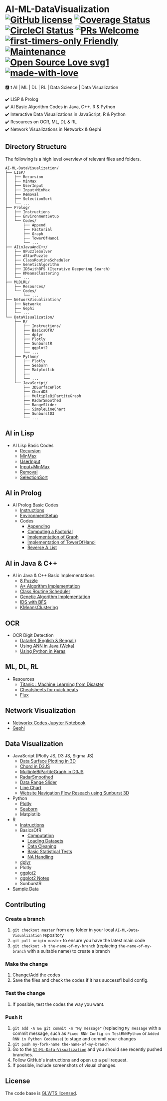 # AI-ML-DataVisualization [![GitHub license](https://img.shields.io/badge/license-GLWTPL-blue.svg)](https://github.com/me-shaon/GLWTPL/blob/master/NSFW_LICENSE) [![Coverage Status](https://img.shields.io/badge/coverage-90%25-yellow.svg)]() [![CircleCI Status](https://circleci.com/gh/facebook/react.svg?style=shield&circle-token=:circle-token)](https://circleci.com/) [![PRs Welcome](https://img.shields.io/badge/PRs-welcome-brightgreen.svg)]() [![first-timers-only Friendly](https://img.shields.io/badge/first--timers--only-friendly-blue.svg)](http://www.firsttimersonly.com/) [![Maintenance](https://img.shields.io/badge/Maintained%3F-yes-green.svg)](https://github.com/SaadAAkash/Web-Development/graphs/commit-activity) [![Open Source Love svg1](https://badges.frapsoft.com/os/v1/open-source.svg?v=103)](https://github.com/ellerbrock/open-source-badges/) [![made-with-love](https://img.shields.io/badge/Made%20with-Love-1f425f.svg)](https://saadaakash.bitbucket.io/)
:a: :heavy_exclamation_mark:  AI | ML | DL | RL | Data Science | Data Visualization  

:heavy_check_mark: LISP & Prolog  
:heavy_check_mark: AI Basic Algorithm Codes in Java, C++. R & Python  
:heavy_check_mark: Interactive Data Visualizations in JavaScript, R & Python  
:heavy_check_mark: Resources on OCR, ML, DL & RL  
:heavy_check_mark: Network Visualizations in Networkx & Gephi  

## Directory Structure

The following is a high level overview of relevant files and folders.

```
AI-ML-DataVisualization/
├── LISP/
│   ├── Recursion
│   ├── MinMax
│   ├── UserInput
│   ├── Input+MinMax  
│   ├── Removal
│   ├── SelectionSort
│   └── ...
├── Prolog/
│   ├── Instructions
│   ├── EnvironmentSetup
│   └── Codes/      
│       ├── Append
│       ├── Factorial
│       ├── Graph
│       ├── TowerOfHanoi
│       └── ...
├── AIinJavaAndC++/
│   ├── 8PuzzleSolver
│   ├── AStarPuzzle
│   ├── ClassRoutineScheduler
│   ├── GeneticAlgorithm  
│   ├── IDSwithBFS (Iterative Deepening Search)
│   ├── KMeansClustering
│   └── ...
├── MLDLRL/
│   ├── Resources/  
│   └── Codes/
│   	└── ...
├── NetworkVisualization/
│   ├── Networkx  
│   ├── Gephi
│   └── ...
└── DataVisualization/    
    ├── R/
    │   ├── Instructions/ 
    │   ├── BasicsOfR/    
    │   ├── dplyr    
    │   ├── Plotly
    │   ├── SunburstR
    │   ├── ggplot2
    │   └── ...    
    ├── Python/
    │   ├── Plotly
    │   ├── Seaborn
    │   ├── Matplotlib
    │   ├── 
    │   └── ... 
    └── JavaScript/
        ├── 3DSurfacePlot
        ├── ChordD3
        ├── MultipleBiPartiteGraph
        ├── RadarSmoothed
        ├── RangeSlider
        ├── SimpleLineChart
        ├── SunburstD3
        └── ...

```

## AI in Lisp

* AI Lisp Basic Codes
  * [Recursion](https://github.com/SaadAAkash/AI-ML-DataVisualization/blob/master/AIinLISP/prob_a_recursion.lisp)
  * [MinMax](https://github.com/SaadAAkash/AI-ML-DataVisualization/blob/master/AIinLISP/prob_b_minmax.lisp)
  * [UserInput](https://github.com/SaadAAkash/AI-ML-DataVisualization/blob/master/AIinLISP/prob_c_userinput.lisp)
  * [Input+MinMax](https://github.com/SaadAAkash/AI-ML-DataVisualization/blob/master/AIinLISP/prob_d_input_minmax.lisp)
  * [Removal](https://github.com/SaadAAkash/AI-ML-DataVisualization/blob/master/AIinLISP/prob_e_removal.lisp)
  * [SelectionSort](https://github.com/SaadAAkash/AI-ML-DataVisualization/blob/master/AIinLISP/prob_f_selectionsort.lisp)

## AI in Prolog

* AI Prolog Basic Codes
  * [Instructions](https://github.com/SaadAAkash/AI-ML-DataVisualization/blob/aiprolog/AIinProlog/Instructions)
  * [EnvironmentSetup](https://github.com/SaadAAkash/AI-ML-DataVisualization/blob/aiprolog/AIinProlog/EnvironmentSetup.pdf)
  * Codes
	  * [Appending](https://github.com/SaadAAkash/AI-ML-DataVisualization/blob/aiprolog/AIinProlog/Codes/append.pl)
	  * [Computing a Factorial](https://github.com/SaadAAkash/AI-ML-DataVisualization/blob/aiprolog/AIinProlog/Codes/fact.pl)
	  * [Implementation of Graph](https://github.com/SaadAAkash/AI-ML-DataVisualization/blob/aiprolog/AIinProlog/Codes/graph.pl)
	  * [Implementation of TowerOfHanoi](https://github.com/SaadAAkash/AI-ML-DataVisualization/blob/aiprolog/AIinProlog/Codes/towerofhanoi.pl)
	  * [Reverse A List](https://github.com/SaadAAkash/AI-ML-DataVisualization/blob/aiprolog/AIinProlog/Codes/listreverse.pl)

## AI in Java & C++

* AI in Java & C++ Basic Implementations
  * [8 Puzzle](https://github.com/SaadAAkash/AICodes/tree/master/8-puzzle-solver)
  * [A* Algorithm Implementation](https://github.com/SaadAAkash/AICodes/tree/master/AStarPuzzle)
  * [Class Routine Scheduler](https://github.com/SaadAAkash/AICodes/tree/master/ClassRoutineScheduler)
  * [Genetic Algorithm Implementation](https://github.com/SaadAAkash/AICodes/tree/master/GeneticAlgo)
  * [IDS with BFS](https://github.com/SaadAAkash/AICodes/tree/master/IDSwithBFS)
  * [KMeansClustering](https://github.com/SaadAAkash/AICodes/tree/master/KMeansClusteringLab)

## OCR

* OCR Digit Detection
  * [DataSet (English & Bengali)](https://github.com/SaadAAkash/AICodes/tree/master/OCR%20Bang%20Eng%20Numbers%20DATASET)
  * [Using ANN in Java (Weka)](https://github.com/SaadAAkash/AICodes/tree/master/OCR%20Java%20Weka%20ANN%20(BangEng%20Num%20Detect))
  * [Using Python in Keras](https://github.com/SaadAAkash/AICodes/tree/master/OCR%20Python%20(Bang%20Eng%20Number%20Detection))

## ML, DL, RL

* Resources
  * [Titanic : Machine Learning from Disaster](https://github.com/iphton/Kaggle-Competition/tree/gh-pages/Titanic%20Competition)
  * [Cheatsheets for quick beats](https://github.com/kailashahirwar/cheatsheets-ai)
  * [Flux](http://fluxml.ai/)

## Network Visualization

* [Networkx Codes Jupyter Notebook](https://github.com/SaadAAkash/AI-ML-DataVisualization/blob/master/NetworkVisualization/networkx/tutorial.ipynb)
* [Gephi](https://github.com/gephi/gephi)

## Data Visualization

* JavaScript (Plotly JS, D3 JS, Sigma JS)
  * [Data Surface Plotting in 3D](https://github.com/SaadAAkash/AI-ML-DataVisualization/tree/master/DataVisualization/JavaScript/3DSurfacePlot)
  * [Chord in D3JS](https://github.com/SaadAAkash/AI-ML-DataVisualization/tree/master/DataVisualization/JavaScript/ChordD3)
  * [MultipleBiPartiteGraph in D3JS](https://github.com/SaadAAkash/AI-ML-DataVisualization/tree/master/DataVisualization/JavaScript/MultipleBiPartiteGraph)
  * [RadarSmoothed](https://github.com/SaadAAkash/AI-ML-DataVisualization/tree/master/DataVisualization/JavaScript/RadarSmoothed)
  * [Data Range Slider](https://github.com/SaadAAkash/AI-ML-DataVisualization/tree/master/DataVisualization/RangeSlider)
  * [Line Chart](https://github.com/SaadAAkash/AI-ML-DataVisualization/tree/master/DataVisualization/SimpleLineChart)
  * [Website Navigation Flow Reseach using Sunburst 3D](https://github.com/SaadAAkash/AI-ML-DataVisualization/tree/master/DataVisualization/SunburstD3)
* Python
  * [Plotly](https://github.com/plotly/documentation/blob/source-design-merge/_posts/python/fundamentals/ipython-notebooks/jupyter_tutorial.ipynb)
  * [Seaborn](https://github.com/mwaskom/seaborn/tree/master/examples)
  * Matplotlib
* R
  * [Instructions](https://github.com/SaadAAkash/AI-ML-DataVisualization/tree/master/DataVisualization/R/Instructions)
  * BasicsOfR
    * [Computation](https://github.com/SaadAAkash/AI-ML-DataVisualization/tree/master/DataVisualization/R/BasicsOfR/Part1.R)
    * [Loading Datasets](https://github.com/SaadAAkash/AI-ML-DataVisualization/tree/master/DataVisualization/R/BasicsOfR/Part1.R)
    * [Data Cleaning](https://github.com/SaadAAkash/AI-ML-DataVisualization/tree/master/DataVisualization/R/BasicsOfR/Part1.R)
    * [Basic Statistical Tests](https://github.com/SaadAAkash/AI-ML-DataVisualization/tree/master/DataVisualization/R/BasicsOfR/Part2.R)
    * [NA Handling](https://github.com/SaadAAkash/AI-ML-DataVisualization/tree/master/DataVisualization/R/BasicsOfR/NAHandling.R)
  * [dplyr](https://github.com/SaadAAkash/AI-ML-DataVisualization/tree/master/DataVisualization/R/dplyr.pdf)
  * Plotly
  * [ggplot2](https://github.com/SaadAAkash/AI-ML-DataVisualization/tree/master/DataVisualization/R/ggplot2.R)
  * [ggplot2 Notes](https://github.com/SaadAAkash/AI-ML-DataVisualization/tree/master/DataVisualization/R/ggplot2Notes.txt)
  * SunburstR
* [Sample Data](https://github.com/SaadAAkash/AI-ML-DataVisualization/tree/master/DataVisualization/SampleData)

## Contributing

### Create a branch

1.  `git checkout master` from any folder in your local `AI-ML-Data-Visualization`
    repository
1.  `git pull origin master` to ensure you have the latest main code
1.  `git checkout -b the-name-of-my-branch` (replacing `the-name-of-my-branch`
    with a suitable name) to create a branch

### Make the change

1.  Change/Add the codes
1.  Save the files and check the codes if it has successfl build config.

### Test the change

1.  If possible, test the codes the way you want.

### Push it

1.  `git add -A && git commit -m "My message"` (replacing `My message` with a
    commit message, such as `Fixed RNN Config on TestRNNPython` or `Added RNN in Python Codebase`) to stage and commit
    your changes
1.  `git push my-fork-name the-name-of-my-branch`
1.  Go to the
    [`AI-ML-Data-Visualization`](https://github.com/SaadAAkash/AI-ML-DataVisualization)
    and you should see recently pushed branches.
1.  Follow GitHub's instructions and open up a pull request.
1.  If possible, include screenshots of visual changes.

## License

The code base is [GLWTS licensed](https://github.com/me-shaon/GLWTPL/blob/master/NSFW_LICENSE).
